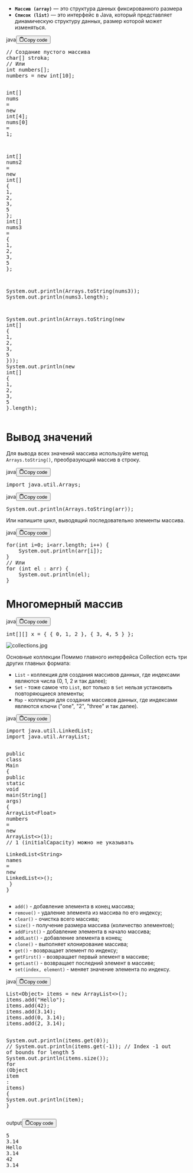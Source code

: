 <ul>
<li><strong><code>Массив (array)</code></strong> — это структура данных фиксированного размера</li>
<li><strong><code>Список (list)</code></strong> — это интерфейс в Java, который представляет динамическую структуру данных, размер которой может изменяться.</li>
</ul>
<div class="code-element"><div class="lang-line"><text>java</text><button class="copy-button" id="codeb2a714818a940a523a4d1bb862c1121eb" onclick="copyCode(codeb2a714818a940a523a4d1bb862c1121e, codeb2a714818a940a523a4d1bb862c1121eb)"><svg stroke="currentColor" fill="none" stroke-width="2" viewBox="0 0 24 24" stroke-linecap="round" stroke-linejoin="round" class="h-4 w-4" height="1em" width="1em" xmlns="http://www.w3.org/2000/svg"><path d="M16 4h2a2 2 0 0 1 2 2v14a2 2 0 0 1-2 2H6a2 2 0 0 1-2-2V6a2 2 0 0 1 2-2h2"></path><rect x="8" y="2" width="8" height="4" rx="1" ry="1"></rect></svg><text>Copy code</text></button></div><div class="code" id="codeb2a714818a940a523a4d1bb862c1121e"><div class="highlight"><pre><span></span><span class="c1">// Создание пустого массива</span>
<span class="kt">char</span><span class="o">[]</span><span class="w"> </span><span class="n">stroka</span><span class="p">;</span>
<span class="c1">// Или</span>
<span class="kt">int</span><span class="w"> </span><span class="n">numbers</span><span class="o">[]</span><span class="p">;</span>
<span class="n">numbers</span><span class="w"> </span><span class="o">=</span><span class="w"> </span><span class="k">new</span><span class="w"> </span><span class="kt">int</span><span class="o">[</span><span class="mi">10</span><span class="o">]</span><span class="p">;</span>

<span class="kt">int</span><span class="o">[]</span><span class="w"> </span><span class="n">nums</span><span class="w"> </span><span class="o">=</span><span class="w"> </span><span class="k">new</span><span class="w"> </span><span class="kt">int</span><span class="o">[</span><span class="mi">4</span><span class="o">]</span><span class="p">;</span>
<span class="n">nums</span><span class="o">[</span><span class="mi">0</span><span class="o">]</span><span class="w"> </span><span class="o">=</span><span class="w"> </span><span class="mi">1</span><span class="p">;</span>

<span class="kt">int</span><span class="o">[]</span><span class="w"> </span><span class="n">nums2</span><span class="w"> </span><span class="o">=</span><span class="w"> </span><span class="k">new</span><span class="w"> </span><span class="kt">int</span><span class="o">[]</span><span class="w"> </span><span class="p">{</span><span class="w"> </span><span class="mi">1</span><span class="p">,</span><span class="w"> </span><span class="mi">2</span><span class="p">,</span><span class="w"> </span><span class="mi">3</span><span class="p">,</span><span class="w"> </span><span class="mi">5</span><span class="w"> </span><span class="p">};</span>
<span class="kt">int</span><span class="o">[]</span><span class="w"> </span><span class="n">nums3</span><span class="w"> </span><span class="o">=</span><span class="w"> </span><span class="p">{</span><span class="w"> </span><span class="mi">1</span><span class="p">,</span><span class="w"> </span><span class="mi">2</span><span class="p">,</span><span class="w"> </span><span class="mi">3</span><span class="p">,</span><span class="w"> </span><span class="mi">5</span><span class="w"> </span><span class="p">};</span>

<span class="n">System</span><span class="p">.</span><span class="na">out</span><span class="p">.</span><span class="na">println</span><span class="p">(</span><span class="n">Arrays</span><span class="p">.</span><span class="na">toString</span><span class="p">(</span><span class="n">nums3</span><span class="p">));</span>
<span class="n">System</span><span class="p">.</span><span class="na">out</span><span class="p">.</span><span class="na">println</span><span class="p">(</span><span class="n">nums3</span><span class="p">.</span><span class="na">length</span><span class="p">);</span>

<span class="n">System</span><span class="p">.</span><span class="na">out</span><span class="p">.</span><span class="na">println</span><span class="p">(</span><span class="n">Arrays</span><span class="p">.</span><span class="na">toString</span><span class="p">(</span><span class="k">new</span><span class="w"> </span><span class="kt">int</span><span class="o">[]</span><span class="w"> </span><span class="p">{</span><span class="w"> </span><span class="mi">1</span><span class="p">,</span><span class="w"> </span><span class="mi">2</span><span class="p">,</span><span class="w"> </span><span class="mi">3</span><span class="p">,</span><span class="w"> </span><span class="mi">5</span><span class="w"> </span><span class="p">}));</span>
<span class="n">System</span><span class="p">.</span><span class="na">out</span><span class="p">.</span><span class="na">println</span><span class="p">(</span><span class="k">new</span><span class="w"> </span><span class="kt">int</span><span class="o">[]</span><span class="w"> </span><span class="p">{</span><span class="w"> </span><span class="mi">1</span><span class="p">,</span><span class="w"> </span><span class="mi">2</span><span class="p">,</span><span class="w"> </span><span class="mi">3</span><span class="p">,</span><span class="w"> </span><span class="mi">5</span><span class="w"> </span><span class="p">}.</span><span class="na">length</span><span class="p">);</span>
</pre></div></div></div>

<h1>Вывод значений</h1>
<p>Для вывода всех значений массива используйте метод <code>Arrays.toString()</code>, преобразующий массив в строку.</p>
<div class="code-element"><div class="lang-line"><text>java</text><button class="copy-button" id="code2ce7edd5f41df82ba93db1f58a663b1eb" onclick="copyCode(code2ce7edd5f41df82ba93db1f58a663b1e, code2ce7edd5f41df82ba93db1f58a663b1eb)"><svg stroke="currentColor" fill="none" stroke-width="2" viewBox="0 0 24 24" stroke-linecap="round" stroke-linejoin="round" class="h-4 w-4" height="1em" width="1em" xmlns="http://www.w3.org/2000/svg"><path d="M16 4h2a2 2 0 0 1 2 2v14a2 2 0 0 1-2 2H6a2 2 0 0 1-2-2V6a2 2 0 0 1 2-2h2"></path><rect x="8" y="2" width="8" height="4" rx="1" ry="1"></rect></svg><text>Copy code</text></button></div><div class="code" id="code2ce7edd5f41df82ba93db1f58a663b1e"><div class="highlight"><pre><span></span><span class="kn">import</span><span class="w"> </span><span class="nn">java.util.Arrays</span><span class="p">;</span>
</pre></div></div></div>
<div class="code-element"><div class="lang-line"><text>java</text><button class="copy-button" id="code0aebd6102fd739d2679c6510a5bee393b" onclick="copyCode(code0aebd6102fd739d2679c6510a5bee393, code0aebd6102fd739d2679c6510a5bee393b)"><svg stroke="currentColor" fill="none" stroke-width="2" viewBox="0 0 24 24" stroke-linecap="round" stroke-linejoin="round" class="h-4 w-4" height="1em" width="1em" xmlns="http://www.w3.org/2000/svg"><path d="M16 4h2a2 2 0 0 1 2 2v14a2 2 0 0 1-2 2H6a2 2 0 0 1-2-2V6a2 2 0 0 1 2-2h2"></path><rect x="8" y="2" width="8" height="4" rx="1" ry="1"></rect></svg><text>Copy code</text></button></div><div class="code" id="code0aebd6102fd739d2679c6510a5bee393"><div class="highlight"><pre><span></span><span class="n">System</span><span class="p">.</span><span class="na">out</span><span class="p">.</span><span class="na">println</span><span class="p">(</span><span class="n">Arrays</span><span class="p">.</span><span class="na">toString</span><span class="p">(</span><span class="n">arr</span><span class="p">));</span>
</pre></div></div></div>

<p>Или напишите цикл, выводящий последовательно элементы массива.</p>
<div class="code-element"><div class="lang-line"><text>java</text><button class="copy-button" id="code3f5a3b96754d9297ce4090c8ef8aba24b" onclick="copyCode(code3f5a3b96754d9297ce4090c8ef8aba24, code3f5a3b96754d9297ce4090c8ef8aba24b)"><svg stroke="currentColor" fill="none" stroke-width="2" viewBox="0 0 24 24" stroke-linecap="round" stroke-linejoin="round" class="h-4 w-4" height="1em" width="1em" xmlns="http://www.w3.org/2000/svg"><path d="M16 4h2a2 2 0 0 1 2 2v14a2 2 0 0 1-2 2H6a2 2 0 0 1-2-2V6a2 2 0 0 1 2-2h2"></path><rect x="8" y="2" width="8" height="4" rx="1" ry="1"></rect></svg><text>Copy code</text></button></div><div class="code" id="code3f5a3b96754d9297ce4090c8ef8aba24"><div class="highlight"><pre><span></span><span class="k">for</span><span class="p">(</span><span class="kt">int</span><span class="w"> </span><span class="n">i</span><span class="o">=</span><span class="mi">0</span><span class="p">;</span><span class="w"> </span><span class="n">i</span><span class="o">&lt;</span><span class="n">arr</span><span class="p">.</span><span class="na">length</span><span class="p">;</span><span class="w"> </span><span class="n">i</span><span class="o">++</span><span class="p">)</span><span class="w"> </span><span class="p">{</span>
<span class="w">    </span><span class="n">System</span><span class="p">.</span><span class="na">out</span><span class="p">.</span><span class="na">println</span><span class="p">(</span><span class="n">arr</span><span class="o">[</span><span class="n">i</span><span class="o">]</span><span class="p">);</span>
<span class="p">}</span>
<span class="c1">// Или</span>
<span class="k">for</span><span class="w"> </span><span class="p">(</span><span class="kt">int</span><span class="w"> </span><span class="n">el</span><span class="w"> </span><span class="p">:</span><span class="w"> </span><span class="n">arr</span><span class="p">)</span><span class="w"> </span><span class="p">{</span>
<span class="w">    </span><span class="n">System</span><span class="p">.</span><span class="na">out</span><span class="p">.</span><span class="na">println</span><span class="p">(</span><span class="n">el</span><span class="p">);</span>
<span class="p">}</span>
</pre></div></div></div>

<h1>Многомерный массив</h1>
<div class="code-element"><div class="lang-line"><text>java</text><button class="copy-button" id="codeec54ef3eff58e3b1eb4a8182a3bc18d7b" onclick="copyCode(codeec54ef3eff58e3b1eb4a8182a3bc18d7, codeec54ef3eff58e3b1eb4a8182a3bc18d7b)"><svg stroke="currentColor" fill="none" stroke-width="2" viewBox="0 0 24 24" stroke-linecap="round" stroke-linejoin="round" class="h-4 w-4" height="1em" width="1em" xmlns="http://www.w3.org/2000/svg"><path d="M16 4h2a2 2 0 0 1 2 2v14a2 2 0 0 1-2 2H6a2 2 0 0 1-2-2V6a2 2 0 0 1 2-2h2"></path><rect x="8" y="2" width="8" height="4" rx="1" ry="1"></rect></svg><text>Copy code</text></button></div><div class="code" id="codeec54ef3eff58e3b1eb4a8182a3bc18d7"><div class="highlight"><pre><span></span><span class="kt">int</span><span class="o">[][]</span><span class="w"> </span><span class="n">x</span><span class="w"> </span><span class="o">=</span><span class="w"> </span><span class="p">{</span><span class="w"> </span><span class="p">{</span><span class="w"> </span><span class="mi">0</span><span class="p">,</span><span class="w"> </span><span class="mi">1</span><span class="p">,</span><span class="w"> </span><span class="mi">2</span><span class="w"> </span><span class="p">},</span><span class="w"> </span><span class="p">{</span><span class="w"> </span><span class="mi">3</span><span class="p">,</span><span class="w"> </span><span class="mi">4</span><span class="p">,</span><span class="w"> </span><span class="mi">5</span><span class="w"> </span><span class="p">}</span><span class="w"> </span><span class="p">};</span>
</pre></div></div></div>

<p><img alt="collections.jpg" src="Языки/Java/collections.jpg"></p>
<p>Основные коллекции
Помимо главного интерфейса Collection есть три других главных формата:</p>
<ul>
<li><code>List</code> - коллекция для создания массивов данных, где индексами являются числа (0, 1, 2 и так далее);</li>
<li><code>Set</code> - тоже самое что <code>List</code>, вот только в <code>Set</code> нельзя установить повторяющиеся элементы;</li>
<li><code>Map</code> - коллекция для создания массивов данных, где индексами являются ключи ("one", "2", "three" и так далее).</li>
</ul>
<div class="code-element"><div class="lang-line"><text>java</text><button class="copy-button" id="code533a454cfd3c4c436e30f9a262fefd9cb" onclick="copyCode(code533a454cfd3c4c436e30f9a262fefd9c, code533a454cfd3c4c436e30f9a262fefd9cb)"><svg stroke="currentColor" fill="none" stroke-width="2" viewBox="0 0 24 24" stroke-linecap="round" stroke-linejoin="round" class="h-4 w-4" height="1em" width="1em" xmlns="http://www.w3.org/2000/svg"><path d="M16 4h2a2 2 0 0 1 2 2v14a2 2 0 0 1-2 2H6a2 2 0 0 1-2-2V6a2 2 0 0 1 2-2h2"></path><rect x="8" y="2" width="8" height="4" rx="1" ry="1"></rect></svg><text>Copy code</text></button></div><div class="code" id="code533a454cfd3c4c436e30f9a262fefd9c"><div class="highlight"><pre><span></span><span class="kn">import</span><span class="w"> </span><span class="nn">java.util.LinkedList</span><span class="p">;</span>
<span class="kn">import</span><span class="w"> </span><span class="nn">java.util.ArrayList</span><span class="p">;</span>


<span class="kd">public</span><span class="w"> </span><span class="kd">class</span> <span class="nc">Main</span><span class="w"> </span><span class="p">{</span>
<span class="w">    </span><span class="kd">public</span><span class="w"> </span><span class="kd">static</span><span class="w"> </span><span class="kt">void</span><span class="w"> </span><span class="nf">main</span><span class="p">(</span><span class="n">String</span><span class="o">[]</span><span class="w"> </span><span class="n">args</span><span class="p">)</span><span class="w"> </span><span class="p">{</span>
<span class="w">        </span><span class="n">ArrayList</span><span class="o">&lt;</span><span class="n">Float</span><span class="o">&gt;</span><span class="w"> </span><span class="n">numbers</span><span class="w"> </span><span class="o">=</span><span class="w"> </span><span class="k">new</span><span class="w"> </span><span class="n">ArrayList</span><span class="o">&lt;&gt;</span><span class="p">(</span><span class="mi">1</span><span class="p">);</span><span class="w">  </span><span class="c1">// 1 (initialCapacity) можно не указывать</span>
<span class="w">        </span><span class="n">LinkedList</span><span class="o">&lt;</span><span class="n">String</span><span class="o">&gt;</span><span class="w"> </span><span class="n">names</span><span class="w"> </span><span class="o">=</span><span class="w"> </span><span class="k">new</span><span class="w"> </span><span class="n">LinkedList</span><span class="o">&lt;&gt;</span><span class="p">();</span>
<span class="w">    </span><span class="p">}</span>
<span class="p">}</span>
</pre></div></div></div>

<ul>
<li><code>add()</code> - добавление элемента в конец массива;</li>
<li><code>remove()</code> - удаление элемента из массива по его индексу;</li>
<li><code>clear()</code> - очистка всего массива;</li>
<li><code>size()</code> - получение размера массива (количество элементов);</li>
<li><code>addFirst()</code> - добавление элемента в начало массива;</li>
<li><code>addLast()</code> - добавление элемента в конец;</li>
<li><code>clone()</code> - выполняет клонирование массива;</li>
<li><code>get()</code> - возвращает элемент по индексу;</li>
<li><code>getFirst()</code> - возвращает первый элемент в массиве;</li>
<li><code>getLast()</code> - возвращает последний элемент в массиве;</li>
<li><code>set(index, element)</code> - меняет значение элемента по индексу.</li>
</ul>
<div class="code-element"><div class="lang-line"><text>java</text><button class="copy-button" id="codeb044f47c229757b08da58b7790233cd2b" onclick="copyCode(codeb044f47c229757b08da58b7790233cd2, codeb044f47c229757b08da58b7790233cd2b)"><svg stroke="currentColor" fill="none" stroke-width="2" viewBox="0 0 24 24" stroke-linecap="round" stroke-linejoin="round" class="h-4 w-4" height="1em" width="1em" xmlns="http://www.w3.org/2000/svg"><path d="M16 4h2a2 2 0 0 1 2 2v14a2 2 0 0 1-2 2H6a2 2 0 0 1-2-2V6a2 2 0 0 1 2-2h2"></path><rect x="8" y="2" width="8" height="4" rx="1" ry="1"></rect></svg><text>Copy code</text></button></div><div class="code" id="codeb044f47c229757b08da58b7790233cd2"><div class="highlight"><pre><span></span><span class="n">List</span><span class="o">&lt;</span><span class="n">Object</span><span class="o">&gt;</span><span class="w"> </span><span class="n">items</span><span class="w"> </span><span class="o">=</span><span class="w"> </span><span class="k">new</span><span class="w"> </span><span class="n">ArrayList</span><span class="o">&lt;&gt;</span><span class="p">();</span>
<span class="n">items</span><span class="p">.</span><span class="na">add</span><span class="p">(</span><span class="s">&quot;Hello&quot;</span><span class="p">);</span>
<span class="n">items</span><span class="p">.</span><span class="na">add</span><span class="p">(</span><span class="mi">42</span><span class="p">);</span>
<span class="n">items</span><span class="p">.</span><span class="na">add</span><span class="p">(</span><span class="mf">3.14</span><span class="p">);</span>
<span class="n">items</span><span class="p">.</span><span class="na">add</span><span class="p">(</span><span class="mi">0</span><span class="p">,</span><span class="w"> </span><span class="mf">3.14</span><span class="p">);</span>
<span class="n">items</span><span class="p">.</span><span class="na">add</span><span class="p">(</span><span class="mi">2</span><span class="p">,</span><span class="w"> </span><span class="mf">3.14</span><span class="p">);</span>

<span class="n">System</span><span class="p">.</span><span class="na">out</span><span class="p">.</span><span class="na">println</span><span class="p">(</span><span class="n">items</span><span class="p">.</span><span class="na">get</span><span class="p">(</span><span class="mi">0</span><span class="p">));</span>
<span class="c1">// System.out.println(items.get(-1)); // Index -1 out of bounds for length 5</span>
<span class="n">System</span><span class="p">.</span><span class="na">out</span><span class="p">.</span><span class="na">println</span><span class="p">(</span><span class="n">items</span><span class="p">.</span><span class="na">size</span><span class="p">());</span>
<span class="k">for</span><span class="w"> </span><span class="p">(</span><span class="n">Object</span><span class="w"> </span><span class="n">item</span><span class="w"> </span><span class="p">:</span><span class="w"> </span><span class="n">items</span><span class="p">)</span><span class="w"> </span><span class="p">{</span>
<span class="w">    </span><span class="n">System</span><span class="p">.</span><span class="na">out</span><span class="p">.</span><span class="na">println</span><span class="p">(</span><span class="n">item</span><span class="p">);</span>
<span class="p">}</span>
</pre></div></div></div>
<div class="code-element"><div class="lang-line"><text>output</text><button class="copy-button" id="code1fcb38c110d29732cddab056fbc9370cb" onclick="copyCode(code1fcb38c110d29732cddab056fbc9370c, code1fcb38c110d29732cddab056fbc9370cb)"><svg stroke="currentColor" fill="none" stroke-width="2" viewBox="0 0 24 24" stroke-linecap="round" stroke-linejoin="round" class="h-4 w-4" height="1em" width="1em" xmlns="http://www.w3.org/2000/svg"><path d="M16 4h2a2 2 0 0 1 2 2v14a2 2 0 0 1-2 2H6a2 2 0 0 1-2-2V6a2 2 0 0 1 2-2h2"></path><rect x="8" y="2" width="8" height="4" rx="1" ry="1"></rect></svg><text>Copy code</text></button></div><div class="code" id="code1fcb38c110d29732cddab056fbc9370c"><div class="highlight"><pre><span></span><span class="go">5</span>
<span class="go">3.14</span>
<span class="go">Hello</span>
<span class="go">3.14</span>
<span class="go">42</span>
<span class="go">3.14</span>
</pre></div></div></div>